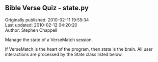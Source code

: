 ## Bible Verse Quiz - state.py  
Originally published: 2010-02-11 19:55:34  
Last updated: 2010-02-12 04:20:20  
Author: Stephen Chappell  
  
Manage the state of a VerseMatch session.

If VerseMatch is the heart of the program, then state is the brain.
All user interactions are processed by the State class listed below.